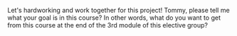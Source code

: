 Let's hardworking and work together for this project!
Tommy, please tell me what your goal is in this course? In other words, what do you want to get from this course at the end of the 3rd module of this elective group?

